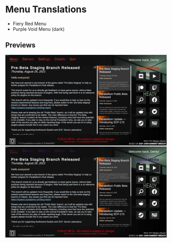 # Menu Translations

* Fiery Red Menu
* Purple Void Menu (dark)
## Previews
![alt text](https://raw.githubusercontent.com/DentyMods/Dentys-SCPSL-Translation-Collection/main/Menu%20Translations/Fiery%20Red%20Menu/previews/preview-1.png)
![alt text](https://raw.githubusercontent.com/DentyMods/Dentys-SCPSL-Translation-Collection/main/Menu%20Translations/Purple%20Void%20Menu%20(dark)/previews/preview-1.png)
